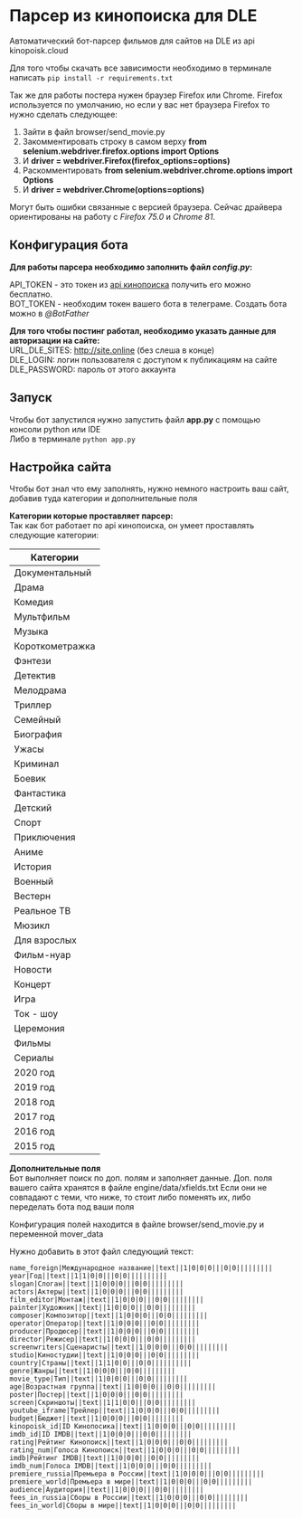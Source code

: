 # Парсер из кинопоиска для DLE
Автоматический бот-парсер фильмов для сайтов на DLE из api kinopoisk.cloud

Для того чтобы скачать все зависимости необходимо в терминале написать ```pip install -r requirements.txt```  

Так же для работы постера нужен браузер Firefox или Chrome. 
Firefox используется по умолчанию, но если у вас нет браузера Firefox то нужно сделать следующее:
1. Зайти в файл browser/send_movie.py
2. Закомментировать строку в самом верху **from selenium.webdriver.firefox.options import Options**
3. И **driver = webdriver.Firefox(firefox_options=options)**
4. Раскомментировать **from selenium.webdriver.chrome.options import Options**
5. И **driver = webdriver.Chrome(options=options)**

Могут быть ошибки связанные с версией браузера. Сейчас драйвера ориентированы на работу с *Firefox 75.0* и *Chrome 81*.

## Конфигурация бота  
**Для работы парсера необходимо заполнить файл *config.py*:**  

API_TOKEN - это токен из [api кинопоиска](https://kinopoisk.cloud/ "апи кинопоиска") получить его можно бесплатно.  
BOT_TOKEN - необходим токен вашего бота в телеграме. Создать бота можно в *@BotFather*  

**Для того чтобы постинг работал, необходимо указать данные для авторизации на сайте:**  
URL_DLE_SITES: http://site.online (без слеша в конце)  
DLE_LOGIN: логин пользователя с доступом к публикациям на сайте  
DLE_PASSWORD: пароль от этого аккаунта  

## Запуск

Чтобы бот запустился нужно запустить файл **app.py** c помощью консоли python или IDE  
Либо в терминале ```python app.py```

## Настройка сайта  
Чтобы бот знал что ему заполнять, нужно немного настроить ваш сайт, добавив туда категории и дополнительные поля

**Категории которые проставляет парсер:**  
Так как бот работает по api кинопоиска, он умеет проставлять следующие категории:

| Категории |
|---------|
| Документальный |
| Драма |  
| Комедия |  
| Мультфильм |  
| Музыка |  
| Короткометражка |  
| Фэнтези |  
| Детектив |  
| Мелодрама |  
| Триллер |  
| Семейный |  
| Биография |  
| Ужасы |  
| Криминал |  
| Боевик |  
| Фантастика |  
| Детский |  
| Спорт |  
| Приключения |  
| Аниме |  
| История |  
| Военный |  
| Вестерн |  
| Реальное ТВ|  
| Мюзикл |  
| Для взрослых |  
| Фильм-нуар |  
| Новости |  
| Концерт |  
| Игра |  
| Ток - шоу |  
| Церемония |  
| Фильмы |  
| Сериалы |  
| 2020 год |  
| 2019 год |  
| 2018 год |  
| 2017 год |  
| 2016 год |  
| 2015 год |

**Дополнительные поля**  
Бот выполняет поиск по доп. полям и заполняет данные.
Доп. поля вашего сайта хранятся в файле engine/data/xfields.txt Если они не совпадают с теми, что ниже, 
то стоит либо поменять их, либо переделать бота под ваши поля

Конфигурация полей находится в файле browser/send_movie.py и переменной mover_data


Нужно добавить в этот файл следующий текст:
````
name_foreign|Международное название||text||1|0|0|0|||0|0|||||||||
year|Год||text||1|1|0|0|||0|0||||||||||
slogan|Слоган||text||1|0|0|0|||0|0|||||||||
actors|Актеры||text||1|0|0|0|||0|0|||||||||
film_editor|Монтаж||text||1|0|0|0|||0|0|||||||||
painter|Художник||text||1|0|0|0|||0|0|||||||||
composer|Композитор||text||1|0|0|0|||0|0|||||||||
operator|Оператор||text||1|0|0|0|||0|0|||||||||
producer|Продюсер||text||1|0|0|0|||0|0|||||||||
director|Режисер||text||1|0|0|0|||0|0|||||||||
screenwriters|Сценаристы||text||1|0|0|0|||0|0|||||||||
studio|Киностудии||text||1|0|0|0|||0|0|||||||||
country|Страны||text||1|1|0|0|||0|0||||||||||
genre|Жанры||text||1|0|0|0|||0|0|||||||||
movie_type|Тип||text||1|0|0|0|||0|0|||||||||
age|Возрастная группа||text||1|0|0|0|||0|0|||||||||
poster|Постер||text||1|0|0|0|||0|0|||||||||
screen|Скриншоты||text||1|1|0|0|||0|0|||||||||
youtube_iframe|Трейлер||text||1|0|0|0|||0|0|||||||||
budget|Бюджет||text||1|0|0|0|||0|0|||||||||
kinopoisk_id|ID Кинопосика||text||1|0|0|0|||0|0|||||||||
imdb_id|ID IMDB||text||1|0|0|0|||0|0|||||||||
rating|Рейтинг Кинопоиск||text||1|0|0|0|||0|0|||||||||
rating_num|Голоса Кинопоиск||text||1|0|0|0|||0|0|||||||||
imdb|Рейтинг IMDB||text||1|0|0|0|||0|0|||||||||
imdb_num|Голоса IMDB||text||1|0|0|0|||0|0|||||||||
premiere_russia|Премьера в России||text||1|0|0|0|||0|0|||||||||
premiere_world|Премьера в мире||text||1|0|0|0|||0|0|||||||||
audience|Аудитория||text||1|0|0|0|||0|0|||||||||
fees_in_russia|Сборы в России||text||1|0|0|0|||0|0|||||||||
fees_in_world|Сборы в мире||text||1|0|0|0|||0|0|||||||||